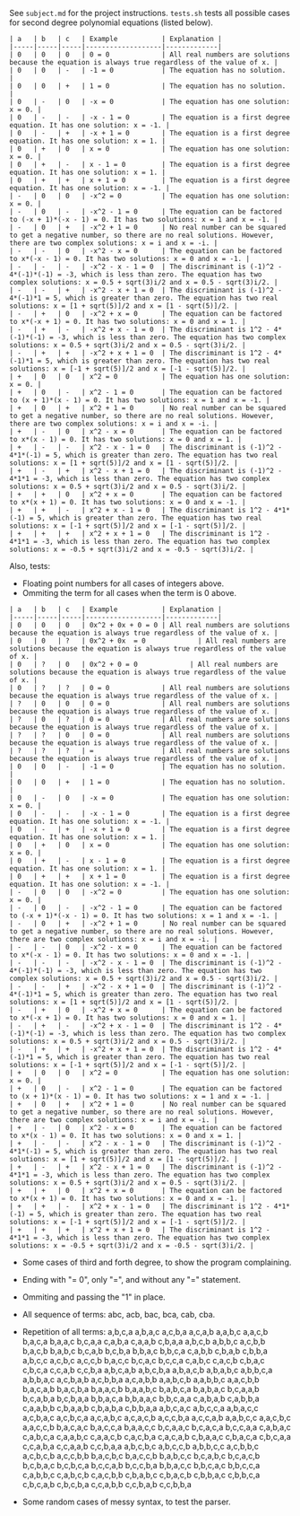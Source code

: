 See `subject.md` for the project instructions.
`tests.sh` tests all possible cases for second degree polynomial equations (listed below).
```
| a   | b   | c   | Example           | Explanation |
|-----|-----|-----|-------------------|-------------|
| 0   | 0   | 0   | 0 = 0             | All real numbers are solutions because the equation is always true regardless of the value of x. |
| 0   | 0   | -   | -1 = 0            | The equation has no solution. |
| 0   | 0   | +   | 1 = 0             | The equation has no solution. |
| 0   | -   | 0   | -x = 0            | The equation has one solution: x = 0. |
| 0   | -   | -   | -x - 1 = 0        | The equation is a first degree equation. It has one solution: x = -1. |
| 0   | -   | +   | -x + 1 = 0        | The equation is a first degree equation. It has one solution: x = 1. |
| 0   | +   | 0   | x = 0             | The equation has one solution: x = 0. |
| 0   | +   | -   | x - 1 = 0         | The equation is a first degree equation. It has one solution: x = 1. |
| 0   | +   | +   | x + 1 = 0         | The equation is a first degree equation. It has one solution: x = -1. |
| -   | 0   | 0   | -x^2 = 0          | The equation has one solution: x = 0. |
| -   | 0   | -   | -x^2 - 1 = 0      | The equation can be factored to (-x + 1)*(-x - 1) = 0. It has two solutions: x = 1 and x = -1. |
| -   | 0   | +   | -x^2 + 1 = 0      | No real number can be squared to get a negative number, so there are no real solutions. However, there are two complex solutions: x = i and x = -i. |
| -   | -   | 0   | -x^2 - x = 0      | The equation can be factored to x*(-x - 1) = 0. It has two solutions: x = 0 and x = -1. |
| -   | -   | -   | -x^2 - x - 1 = 0  | The discriminant is (-1)^2 - 4*(-1)*(-1) = -3, which is less than zero. The equation has two complex solutions: x = 0.5 + sqrt(3)i/2 and x = 0.5 - sqrt(3)i/2. |
| -   | -   | +   | -x^2 - x + 1 = 0  | The discriminant is (-1)^2 - 4*(-1)*1 = 5, which is greater than zero. The equation has two real solutions: x = [1 + sqrt(5)]/2 and x = [1 - sqrt(5)]/2. |
| -   | +   | 0   | -x^2 + x = 0      | The equation can be factored to x*(-x + 1) = 0. It has two solutions: x = 0 and x = 1. |
| -   | +   | -   | -x^2 + x - 1 = 0  | The discriminant is 1^2 - 4*(-1)*(-1) = -3, which is less than zero. The equation has two complex solutions: x = 0.5 + sqrt(3)i/2 and x = 0.5 - sqrt(3)i/2. |
| -   | +   | +   | -x^2 + x + 1 = 0  | The discriminant is 1^2 - 4*(-1)*1 = 5, which is greater than zero. The equation has two real solutions: x = [-1 + sqrt(5)]/2 and x = [-1 - sqrt(5)]/2. |
| +   | 0   | 0   | x^2 = 0           | The equation has one solution: x = 0. |
| +   | 0   | -   | x^2 - 1 = 0       | The equation can be factored to (x + 1)*(x - 1) = 0. It has two solutions: x = 1 and x = -1. |
| +   | 0   | +   | x^2 + 1 = 0       | No real number can be squared to get a negative number, so there are no real solutions. However, there are two complex solutions: x = i and x = -i. |
| +   | -   | 0   | x^2 - x = 0       | The equation can be factored to x*(x - 1) = 0. It has two solutions: x = 0 and x = 1. |
| +   | -   | -   | x^2 - x - 1 = 0   | The discriminant is (-1)^2 - 4*1*(-1) = 5, which is greater than zero. The equation has two real solutions: x = [1 + sqrt(5)]/2 and x = [1 - sqrt(5)]/2. |
| +   | -   | +   | x^2 - x + 1 = 0   | The discriminant is (-1)^2 - 4*1*1 = -3, which is less than zero. The equation has two complex solutions: x = 0.5 + sqrt(3)i/2 and x = 0.5 - sqrt(3)i/2. |
| +   | +   | 0   | x^2 + x = 0       | The equation can be factored to x*(x + 1) = 0. It has two solutions: x = 0 and x = -1. |
| +   | +   | -   | x^2 + x - 1 = 0   | The discriminant is 1^2 - 4*1*(-1) = 5, which is greater than zero. The equation has two real solutions: x = [-1 + sqrt(5)]/2 and x = [-1 - sqrt(5)]/2. |
| +   | +   | +   | x^2 + x + 1 = 0   | The discriminant is 1^2 - 4*1*1 = -3, which is less than zero. The equation has two complex solutions: x = -0.5 + sqrt(3)i/2 and x = -0.5 - sqrt(3)i/2. |
```
Also, tests:
- Floating point numbers for all cases of integers above.
- Ommiting the term for all cases when the term is 0 above.
```
| a   | b   | c   | Example           | Explanation |
|-----|-----|-----|-------------------|-------------|
| 0   | 0   | 0   | 0x^2 + 0x + 0 = 0 | All real numbers are solutions because the equation is always true regardless of the value of x. |
| 0   | 0   | ?   | 0x^2 + 0x  = 0             | All real numbers are solutions because the equation is always true regardless of the value of x. |
| 0   | ?   | 0   | 0x^2 + 0 = 0             | All real numbers are solutions because the equation is always true regardless of the value of x. |
| 0   | ?   | ?   | 0 = 0             | All real numbers are solutions because the equation is always true regardless of the value of x. |
| ?   | 0   | 0   | 0 = 0             | All real numbers are solutions because the equation is always true regardless of the value of x. |
| ?   | 0   | ?   | 0 = 0             | All real numbers are solutions because the equation is always true regardless of the value of x. |
| ?   | ?   | 0   | 0 = 0             | All real numbers are solutions because the equation is always true regardless of the value of x. |
| ?   | ?   | ?   | =                 | All real numbers are solutions because the equation is always true regardless of the value of x. |
| 0   | 0   | -   | -1 = 0            | The equation has no solution. |
| 0   | 0   | +   | 1 = 0             | The equation has no solution. |
| 0   | -   | 0   | -x = 0            | The equation has one solution: x = 0. |
| 0   | -   | -   | -x - 1 = 0        | The equation is a first degree equation. It has one solution: x = -1. |
| 0   | -   | +   | -x + 1 = 0        | The equation is a first degree equation. It has one solution: x = 1. |
| 0   | +   | 0   | x = 0             | The equation has one solution: x = 0. |
| 0   | +   | -   | x - 1 = 0         | The equation is a first degree equation. It has one solution: x = 1. |
| 0   | +   | +   | x + 1 = 0         | The equation is a first degree equation. It has one solution: x = -1. |
| -   | 0   | 0   | -x^2 = 0          | The equation has one solution: x = 0. |
| -   | 0   | -   | -x^2 - 1 = 0      | The equation can be factored to (-x + 1)*(-x - 1) = 0. It has two solutions: x = 1 and x = -1. |
| -   | 0   | +   | -x^2 + 1 = 0      | No real number can be squared to get a negative number, so there are no real solutions. However, there are two complex solutions: x = i and x = -i. |
| -   | -   | 0   | -x^2 - x = 0      | The equation can be factored to x*(-x - 1) = 0. It has two solutions: x = 0 and x = -1. |
| -   | -   | -   | -x^2 - x - 1 = 0  | The discriminant is (-1)^2 - 4*(-1)*(-1) = -3, which is less than zero. The equation has two complex solutions: x = 0.5 + sqrt(3)i/2 and x = 0.5 - sqrt(3)i/2. |
| -   | -   | +   | -x^2 - x + 1 = 0  | The discriminant is (-1)^2 - 4*(-1)*1 = 5, which is greater than zero. The equation has two real solutions: x = [1 + sqrt(5)]/2 and x = [1 - sqrt(5)]/2. |
| -   | +   | 0   | -x^2 + x = 0      | The equation can be factored to x*(-x + 1) = 0. It has two solutions: x = 0 and x = 1. |
| -   | +   | -   | -x^2 + x - 1 = 0  | The discriminant is 1^2 - 4*(-1)*(-1) = -3, which is less than zero. The equation has two complex solutions: x = 0.5 + sqrt(3)i/2 and x = 0.5 - sqrt(3)i/2. |
| -   | +   | +   | -x^2 + x + 1 = 0  | The discriminant is 1^2 - 4*(-1)*1 = 5, which is greater than zero. The equation has two real solutions: x = [-1 + sqrt(5)]/2 and x = [-1 - sqrt(5)]/2. |
| +   | 0   | 0   | x^2 = 0           | The equation has one solution: x = 0. |
| +   | 0   | -   | x^2 - 1 = 0       | The equation can be factored to (x + 1)*(x - 1) = 0. It has two solutions: x = 1 and x = -1. |
| +   | 0   | +   | x^2 + 1 = 0       | No real number can be squared to get a negative number, so there are no real solutions. However, there are two complex solutions: x = i and x = -i. |
| +   | -   | 0   | x^2 - x = 0       | The equation can be factored to x*(x - 1) = 0. It has two solutions: x = 0 and x = 1. |
| +   | -   | -   | x^2 - x - 1 = 0   | The discriminant is (-1)^2 - 4*1*(-1) = 5, which is greater than zero. The equation has two real solutions: x = [1 + sqrt(5)]/2 and x = [1 - sqrt(5)]/2. |
| +   | -   | +   | x^2 - x + 1 = 0   | The discriminant is (-1)^2 - 4*1*1 = -3, which is less than zero. The equation has two complex solutions: x = 0.5 + sqrt(3)i/2 and x = 0.5 - sqrt(3)i/2. |
| +   | +   | 0   | x^2 + x = 0       | The equation can be factored to x*(x + 1) = 0. It has two solutions: x = 0 and x = -1. |
| +   | +   | -   | x^2 + x - 1 = 0   | The discriminant is 1^2 - 4*1*(-1) = 5, which is greater than zero. The equation has two real solutions: x = [-1 + sqrt(5)]/2 and x = [-1 - sqrt(5)]/2. |
| +   | +   | +   | x^2 + x + 1 = 0   | The discriminant is 1^2 - 4*1*1 = -3, which is less than zero. The equation has two complex solutions: x = -0.5 + sqrt(3)i/2 and x = -0.5 - sqrt(3)i/2. |
```
- Some cases of third and forth degree, to show the program complaining.
- Ending with "= 0", only "=", and without any "=" statement.
- Ommiting and passing the "1" in place.
- All sequence of terms:
	abc, acb, bac, bca, cab, cba.
- Repetition of all terms:
a,b,c,a
a,b,a,c
a,c,b,a
a,c,a,b
a,a,b,c
a,a,c,b
b,a,c,a
b,a,a,c
b,c,a,a
c,a,b,a
c,a,a,b
c,b,a,a
a,b,c,b
a,b,b,c
a,c,b,b
b,a,c,b
b,a,b,c
b,c,a,b
b,c,b,a
b,b,a,c
b,b,c,a
c,a,b,b
c,b,a,b
c,b,b,a
a,b,c,c
a,c,b,c
a,c,c,b
b,a,c,c
b,c,a,c
b,c,c,a
c,a,b,c
c,a,c,b
c,b,a,c
c,b,c,a
c,c,a,b
c,c,b,a
a,b,c,a,b
a,b,c,b,a
a,b,a,c,b
a,b,a,b,c
a,b,b,c,a
a,b,b,a,c
a,c,b,a,b
a,c,b,b,a
a,c,a,b,b
a,a,b,c,b
a,a,b,b,c
a,a,c,b,b
b,a,c,a,b
b,a,c,b,a
b,a,a,c,b
b,a,a,b,c
b,a,b,c,a
b,a,b,a,c
b,c,a,a,b
b,c,a,b,a
b,c,b,a,a
b,b,a,c,a
b,b,a,a,c
b,b,c,a,a
c,a,b,a,b
c,a,b,b,a
c,a,a,b,b
c,b,a,a,b
c,b,a,b,a
c,b,b,a,a
a,b,c,a,c
a,b,c,c,a
a,b,a,c,c
a,c,b,a,c
a,c,b,c,a
a,c,a,b,c
a,c,a,c,b
a,c,c,b,a
a,c,c,a,b
a,a,b,c,c
a,a,c,b,c
a,a,c,c,b
b,a,c,a,c
b,a,c,c,a
b,a,a,c,c
b,c,a,a,c
b,c,a,c,a
b,c,c,a,a
c,a,b,a,c
c,a,b,c,a
c,a,a,b,c
c,a,a,c,b
c,a,c,b,a
c,a,c,a,b
c,b,a,a,c
c,b,a,c,a
c,b,c,a,a
c,c,a,b,a
c,c,a,a,b
c,c,b,a,a
a,b,c,b,c
a,b,c,c,b
a,b,b,c,c
a,c,b,b,c
a,c,b,c,b
a,c,c,b,b
b,a,c,b,c
b,a,c,c,b
b,a,b,c,c
b,c,a,b,c
b,c,a,c,b
b,c,b,a,c
b,c,b,c,a
b,c,c,a,b
b,c,c,b,a
b,b,a,c,c
b,b,c,a,c
b,b,c,c,a
c,a,b,b,c
c,a,b,c,b
c,a,c,b,b
c,b,a,b,c
c,b,a,c,b
c,b,b,a,c
c,b,b,c,a
c,b,c,a,b
c,b,c,b,a
c,c,a,b,b
c,c,b,a,b
c,c,b,b,a


- Some random cases of messy syntax, to test the parser.
